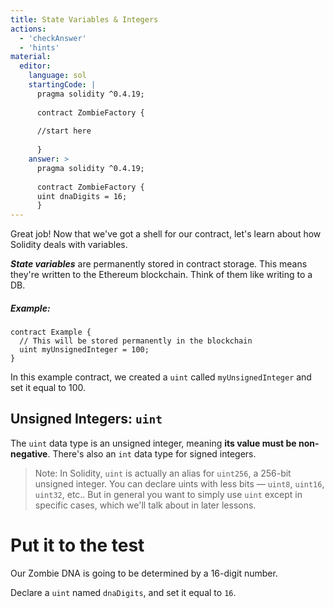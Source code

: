 ```yaml
---
title: State Variables & Integers
actions:
  - 'checkAnswer'
  - 'hints'
material:
  editor:
    language: sol
    startingCode: |
      pragma solidity ^0.4.19;
      
      contract ZombieFactory {
      
      //start here
      
      }
    answer: >
      pragma solidity ^0.4.19;
      
      contract ZombieFactory {
      uint dnaDigits = 16;
      }
---
```

Great job! Now that we've got a shell for our contract, let's learn about how Solidity deals with variables.

***State variables*** are permanently stored in contract storage. This means they're written to the Ethereum blockchain. Think of them like writing to a DB.

##### Example:

    contract Example {
      // This will be stored permanently in the blockchain
      uint myUnsignedInteger = 100;
    }
    

In this example contract, we created a `uint` called `myUnsignedInteger` and set it equal to 100.

## Unsigned Integers: `uint`

The `uint` data type is an unsigned integer, meaning **its value must be non-negative**. There's also an `int` data type for signed integers.

> Note: In Solidity, `uint` is actually an alias for `uint256`, a 256-bit unsigned integer. You can declare uints with less bits — `uint8`, `uint16`, `uint32`, etc.. But in general you want to simply use `uint` except in specific cases, which we'll talk about in later lessons.

# Put it to the test

Our Zombie DNA is going to be determined by a 16-digit number.

Declare a `uint` named `dnaDigits`, and set it equal to `16`.